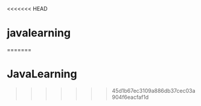 <<<<<<< HEAD
# javalearning
=======
# JavaLearning
>>>>>>> 45d1b67ec3109a886db37cec03a904f6eacfaf1d
